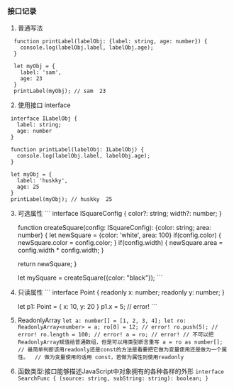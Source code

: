 <!--
 * @Descripttion: 
 * @version: 
 * @Author: wangsf
 * @Date: 2021-06-02 15:21:38
 * @LastEditors: wangsf
 * @LastEditTime: 2021-06-10 10:22:17
-->
### 接口记录
  1. 普通写法
  ```
    function printLabel(labelObj: {label: string, age: number}) {
      console.log(labelObj.label, labelObj.age);
    }

    let myObj = {
      label: 'sam',
      age: 23
    }
    printLabel(myObj); // sam  23
  ```

  2. 使用接口 interface
   ```
    interface ILabelObj {
      label: string;
      age: number
    }

    function printLabel(labelObj: ILabelObj) {
      console.log(labelObj.label, labelObj.age);
    }

    let myObj = {
      label: 'huskky',
      age: 25
    }
    printLabel(myObj); // huskky  25
   ```

   3. 可选属性
    ```
      interface ISquareConfig {
        color?: string;
        width?: number;
      }

      function createSquare(config: ISquareConfig): {color: string; area: number} {
        let newSquare = {color: 'white', area: 100}
        if(config.color) {
          newSquare.color = config.color;
        }
        if(config.width) {
          newSquare.area = config.width * config.width;
        }

        return newSquare;
      }

      let mySquare = createSquare({color: "black"});
    ```

   4. 只读属性
    ```
      interface Point {
        readonly x: number;
        readonly y: number;
      }

      let p1: Point = {
        x: 10,
        y: 20
      }
      p1.x = 5; // error!
    ```
  
   5. ReadonlyArray<T>
    ```
      let a: number[] = [1, 2, 3, 4];
      let ro: ReadonlyArray<number> = a;
      ro[0] = 12; // error!
      ro.push(5); // error!
      ro.length = 100; // error!
      a = ro; // error!
      // 不可以把ReadonlyArray赋值给普通数组，但是可以用类型断言重写
      a = ro as number[];
      // 最简单判断该用readonly还是const的方法是看要把它做为变量使用还是做为一个属性。 
      // 做为变量使用的话用 const，若做为属性则使用readonly
    ```

   6. 函数类型:接口能够描述JavaScript中对象拥有的各种各样的外形
    ```
      interface SearchFunc {
        (source: string, subString: string): boolean;
      }
    ``` 